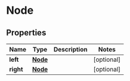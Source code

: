 
# Node

## Properties
Name | Type | Description | Notes
------------ | ------------- | ------------- | -------------
**left** | [**Node**](Node.md) |  |  [optional]
**right** | [**Node**](Node.md) |  |  [optional]



